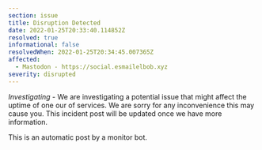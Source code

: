 ```yaml
---
section: issue
title: Disruption Detected
date: 2022-01-25T20:33:40.114852Z
resolved: true
informational: false
resolvedWhen: 2022-01-25T20:34:45.007365Z
affected:
  - Mastodon - https://social.esmailelbob.xyz
severity: disrupted
---
```

*Investigating* - We are investigating a potential issue that might affect the uptime of one our of services. We are sorry for any inconvenience this may cause you. This incident post will be updated once we have more information.

This is an automatic post by a monitor bot.
        